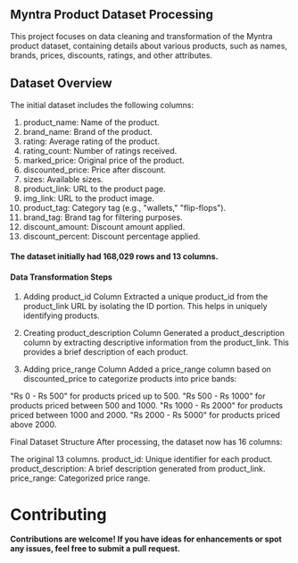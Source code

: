 ## Myntra Product Dataset Processing
This project focuses on data cleaning and transformation of the Myntra product dataset, containing details about various products, such as names, brands, prices, discounts, ratings, and other attributes.

## Dataset Overview
The initial dataset includes the following columns:

1. product_name: Name of the product.
2. brand_name: Brand of the product.
3. rating: Average rating of the product.
4. rating_count: Number of ratings received.
5. marked_price: Original price of the product.
6. discounted_price: Price after discount.
7. sizes: Available sizes.
8. product_link: URL to the product page.
9. img_link: URL to the product image.
10. product_tag: Category tag (e.g., "wallets," "flip-flops").
11. brand_tag: Brand tag for filtering purposes.
12. discount_amount: Discount amount applied.
13. discount_percent: Discount percentage applied.

#### The dataset initially had 168,029 rows and 13 columns.

#### Data Transformation Steps

1. Adding product_id Column
Extracted a unique product_id from the product_link URL by isolating the ID portion. This helps in uniquely identifying products.

2. Creating product_description Column
Generated a product_description column by extracting descriptive information from the product_link. This provides a brief description of each product.

3. Adding price_range Column
Added a price_range column based on discounted_price to categorize products into price bands:

"Rs 0 - Rs 500" for products priced up to 500.
"Rs 500 - Rs 1000" for products priced between 500 and 1000.
"Rs 1000 - Rs 2000" for products priced between 1000 and 2000.
"Rs 2000 - Rs 5000" for products priced above 2000.

Final Dataset Structure
After processing, the dataset now has 16 columns:

The original 13 columns.
product_id: Unique identifier for each product.
product_description: A brief description generated from product_link.
price_range: Categorized price range.

# Contributing

**Contributions are welcome! If you have ideas for enhancements or spot any issues, feel free to submit a pull request.**
